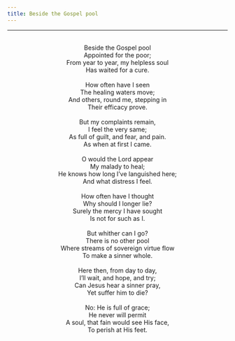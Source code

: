 ```yaml
---
title: Beside the Gospel pool
---
```


---
<center>
<br/>
Beside the Gospel pool<br/>
Appointed for the poor;<br/>
From year to year, my helpless soul<br/>
Has waited for a cure.<br/>
<br/>
How often have I seen<br/>
The healing waters move;<br/>
And others, round me, stepping in<br/>
Their efficacy prove.<br/>
<br/>
But my complaints remain,<br/>
I feel the very same;<br/>
As full of guilt, and fear, and pain.<br/>
As when at first I came.<br/>
<br/>
O would the Lord appear<br/>
My malady to heal;<br/>
He knows how long I’ve languished here;<br/>
And what distress I feel.<br/>
<br/>
How often have I thought<br/>
Why should I longer lie?<br/>
Surely the mercy I have sought<br/>
Is not for such as I.<br/>
<br/>
But whither can I go?<br/>
There is no other pool<br/>
Where streams of sovereign virtue flow<br/>
To make a sinner whole.<br/>
<br/>
Here then, from day to day,<br/>
I’ll wait, and hope, and try;<br/>
Can Jesus hear a sinner pray,<br/>
Yet suffer him to die?<br/>
<br/>
No: He is full of grace;<br/>
He never will permit<br/>
A soul, that fain would see His face,<br/>
To perish at His feet.<br/>

</center>